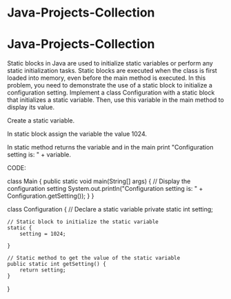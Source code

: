 # Java-Projects-Collection
# Java-Projects-Collection
Static blocks in Java are used to initialize static variables or perform any static initialization tasks. Static blocks are executed when the class is first loaded into memory, even before the main method is executed. In this problem, you need to demonstrate the use of a static block to initialize a configuration setting. Implement a class Configuration with a static block that initializes a static variable. Then, use this variable in the main method to display its value.

Create a static variable.

In static block assign the variable the value 1024.

In static method returns the variable and in the main print "Configuration setting is: " + variable.

CODE:

class Main {
    public static void main(String[] args) {
        // Display the configuration setting
        System.out.println("Configuration setting is: " + Configuration.getSetting());
    }
}

class Configuration {
    // Declare a static variable
    private static int setting;

    // Static block to initialize the static variable
    static {
        setting = 1024;

    }

    // Static method to get the value of the static variable
    public static int getSetting() {
        return setting;
    }
}
